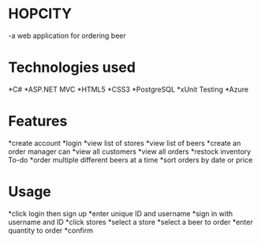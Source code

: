 # HOPCITY
-a web application for ordering beer

# Technologies used
 *C#
 *ASP.NET MVC
 *HTML5
 *CSS3
 *PostgreSQL
 *xUnit Testing
 *Azure
 
 # Features
 *create account
 *login
 *view list of stores
 *view list of beers
 *create an order
  manager can
  *view all customers
  *view all orders
  *restock inventory
    To-do
    *order multiple different beers at a time
    *sort orders by date or price
   
# Usage
 *click login then sign up
 *enter unique ID and username
 *sign in with username and ID
 *click stores
 *select a store
 *select a beer to order
 *enter quantity to order
 *confirm

